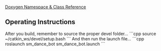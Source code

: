 <a href="https://reelrbtx.github.io/SMACC/master/html/namespacesm__dance__bot.html">Doxygen Namespace & Class Reference</a>

<h2>Operating Instructions</h2>
After you build, remember to source the proper devel folder…
```cpp
source ~/catkin_ws/devel/setup.bash
```
And then run the launch file…
```cpp
roslaunch sm_dance_bot sm_dance_bot.launch
```
